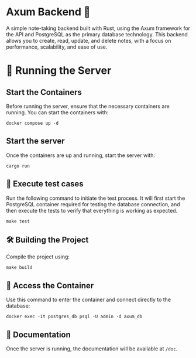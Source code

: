 # Axum Backend 🦀
A simple note-taking backend built with Rust, using the Axum framework for the API and PostgreSQL as the primary database technology. This backend allows you to create, read, update, and delete notes, with a focus on performance, scalability, and ease of use.

# 🚀 Running the Server
## Start the Containers
Before running the server, ensure that the necessary containers are running. You can start the containers with:
```shell
docker compose up -d
```

## Start the server
Once the containers are up and running, start the server with:
```shell
cargo run
```

## 🧪 Execute test cases
Run the following command to initiate the test process. It will first start the PostgreSQL container required for testing the database connection, and then execute the tests to verify that everything is working as expected.
```shell
make test
```

## 🛠️ Building the Project
Compile the project using:
```shell
make build
```

## 🐳 Access the Container
Use this command to enter the container and connect directly to the database:
```shell
docker exec -it postgres_db psql -U admin -d axum_db
```

## 📝 Documentation
Once the server is running, the documentation will be available at `/doc`.